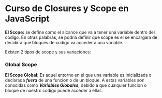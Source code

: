 # Curso de Closures y Scope en JavaScript

**El Scope:** se define como el alcance que va a tener una variable dentro del codigo. En otras palabras, se podria definir que scope es el se encargara de decidir a que bloques de codigo va acceder a una variable.

Existen 2 tipos de scope y sus variaciones:

### Global Scope

**El Scope Global:** Es aquel entorno en el que una variable es inicializada o declarada ***fuera*** de una funcion o de un bloque. A estas variables son conocidas como ___Variables Globales___, debido a que cualquier funcion o bloque de nuestro codigo puede acceder a ellas.